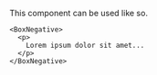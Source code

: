 This component can be used like so.

```
<BoxNegative>
  <p>
    Lorem ipsum dolor sit amet...
  </p>
</BoxNegative>
```